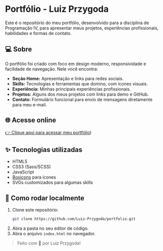 # Portfólio - Luiz Przygoda

Este é o repositório do meu portfólio, desenvolvido para a disciplina de Programação IV, para apresentar meus projetos, experiências profissionais, habilidades e formas de contato.

## 💻 Sobre

O portfólio foi criado com foco em design moderno, responsividade e facilidade de navegação. Nele você encontra:

- **Seção Home:** Apresentação e links para redes sociais.
- **Skills:** Tecnologias e ferramentas que domino, com ícones visuais.
- **Experiência:** Minhas principais experiências profissionais.
- **Projetos:** Alguns dos meus projetos com links para demo e GitHub.
- **Contato:** Formulário funcional para envio de mensagens diretamente para meu e-mail.

## 🌐 Acesse online

[👉 Clique aqui para acessar meu portfólio](https://portfolio-git-main-luiz-przygodas-projects.vercel.app/))

## ✨ Tecnologias utilizadas

- HTML5
- CSS3 (Sass/SCSS)
- JavaScript
- [Boxicons](https://boxicons.com/) para ícones
- SVGs customizados para algumas skills

## 📂 Como rodar localmente

1. Clone este repositório:
   ```bash
   git clone https://github.com/Luiz-Przygoda/portfolio.git
   ```
2. Abra a pasta no seu editor de código.
3. Abra o arquivo `index.html` no navegador.

> Feito com 💙 por Luiz Przygoda!
